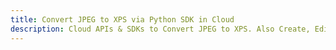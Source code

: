 ---title: Convert JPEG to XPS via Python SDK in Clouddescription: Cloud APIs & SDKs to Convert JPEG to XPS. Also Create, Edit & Render Microsoft Word & OpenOffice documents in the Cloud.---